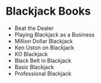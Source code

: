 # Blackjack Books

* Beat the Dealer
* Playing Blackjack as a Business
* Million Dollar Blackjack
* Ken Uston on Blackjack
* KO Blackjack
* Black Belt in Blackjack
* Basic Blackjack
* Professional Blackjack

